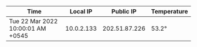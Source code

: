 | Time     | Local IP | Public IP | Temperature |
| ----------- | ----------- | ----------- | ----------- |
| Tue 22 Mar 2022 10:00:01 AM +0545      | 10.0.2.133     | 202.51.87.226  | 53.2° |
